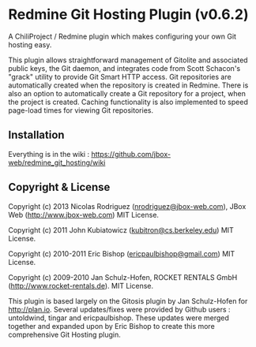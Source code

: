 # Redmine Git Hosting Plugin (v0.6.2)

A ChiliProject / Redmine plugin which makes configuring your own Git hosting easy.

This plugin allows straightforward management of Gitolite and associated public keys, the Git daemon, and integrates code from Scott Schacon's "grack" utility
to provide Git Smart HTTP access. Git repositories are automatically created when the repository is created in Redmine.
There is also an option to automatically create a Git repository for a project, when the project is created.
Caching functionality is also implemented to speed page-load times for viewing Git repositories.


## Installation

Everything is in the wiki : https://github.com/jbox-web/redmine_git_hosting/wiki


## Copyright & License

Copyright (c) 2013 Nicolas Rodriguez (nrodriguez@jbox-web.com), JBox Web (http://www.jbox-web.com) MIT License.

Copyright (c) 2011 John Kubiatowicz (kubitron@cs.berkeley.edu) MIT License.

Copyright (c) 2010-2011 Eric Bishop (ericpaulbishop@gmail.com) MIT License.

Copyright (c) 2009-2010 Jan Schulz-Hofen, ROCKET RENTALS GmbH (http://www.rocket-rentals.de). MIT License.

This plugin is based largely on the Gitosis plugin by Jan Schulz-Hofen for http://plan.io. Several updates/fixes were provided by Github users : untoldwind, tingar and ericpaulbishop.
These updates were merged together and expanded upon by Eric Bishop to create this more comprehensive Git Hosting plugin.
